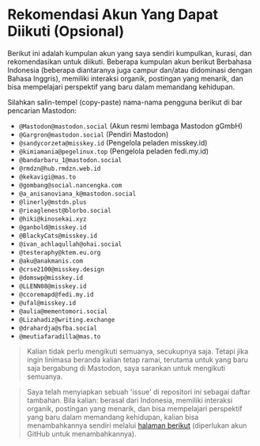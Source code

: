 # Rekomendasi Akun Yang Dapat Diikuti (Opsional)

Berikut ini adalah kumpulan akun yang saya sendiri kumpulkan, kurasi, dan rekomendasikan untuk diikuti. Beberapa kumpulan akun berikut Berbahasa Indonesia (beberapa diantaranya juga campur dan/atau didominasi dengan Bahasa Inggris), memiliki interaksi organik, postingan yang menarik, dan bisa mempelajari perspektif yang baru dalam memandang kehidupan.

Silahkan salin-tempel (copy-paste) nama-nama pengguna berikut di bar pencarian Mastodon:
- `@Mastodon@mastodon.social` (Akun resmi lembaga Mastodon gGmbH)
- `@Gargron@mastodon.social` (Pendiri Mastodon)
- `@sandycorzeta@misskey.id` (Pengelola peladen misskey.id)
- `@kimiamania@pegelinux.top` (Pengelola peladen fedi.my.id)
- `@bandarbaru_1@mastodon.social`
- `@rmdzn@hub.rmdzn.web.id`
- `@kekavigi@mas.to`
- `@gombang@social.nancengka.com`
- `@a_anisanoviana_k@mastodon.social`
- `@linerly@mstdn.plus`
- `@rieaglenest@blorbo.social`
- `@hiki@kinosekai.xyz`
- `@ganbold@misskey.id`
- `@BlackyCats@misskey.id`
- `@ivan_achlaqullah@ohai.social`
- `@testeraphy@ktem.eu.org`
- `@aku@anakmanis.com`
- `@crse2100@misskey.design`
- `@domswp@misskey.id`
- `@LLENN08@misskey.id`
- `@ccoremapd@fedi.my.id`
- `@ufal@misskey.id`
- `@aulia@mementomori.social`
- `@Lizahadiz@writing.exchange`
- `@drahardja@sfba.social`
- `@meutiafaradilla@mas.to`

> Kalian tidak perlu mengikuti semuanya, secukupnya saja. Tetapi jika ingin linimasa beranda kalian tetap ramai, terutama untuk yang baru saja bergabung di Mastodon, saya sarankan untuk mengikuti semuanya.

> Saya telah menyiapkan sebuah 'issue' di repositori ini sebagai daftar tambahan. Bila kalian: berasal dari Indonesia, memiliki interaksi organik, postingan yang menarik, dan bisa mempelajari perspektif yang baru dalam memandang kehidupan, kalian bisa menambahkannya sendiri melalui [halaman berikut](https://github.com/bandarbaru-1/Panduan-Mastodon-Indonesia/issues/1) (diperlukan akun GitHub untuk menambahkannya).
